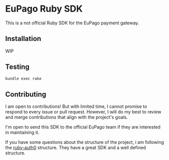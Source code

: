 # EuPago Ruby SDK

This is a not official Ruby SDK for the EuPago payment gateway.

## Installation

WIP

## Testing

```bash
bundle exec rake
```

## Contributing

I am open to contributions! But with limited time, I cannot promise to respond to every issue or pull request. However, I will do my best to review and merge contributions that align with the project's goals.

I'm open to send this SDK to the official EuPago team if they are interested in maintaining it.

If you have some questions about the structure of the project, i am following the [ruby-auth0](https://github.com/auth0/ruby-auth0) structure. They have a great SDK and a well defined structure.